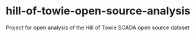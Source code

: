 # hill-of-towie-open-source-analysis
Project for open analysis of the Hill of Towie SCADA open source dataset
